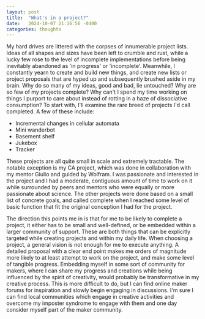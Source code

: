 ```yaml
---
layout: post
title:  "What's in a project?"
date:   2024-10-07 21:16:56 -0400
categories: thoughts
---
```


My hard drives are littered with the corpses of innumerable project lists. Ideas of all shapes and sizes have been left to crumble and rust, while a lucky few rose to the level of incomplete implementations before being inevitably abandoned as 'in progress' or 'incomplete'. Meanwhile, I constantly yearn to create and build new things, and create new lists or project proposals that are hyped up and subsequently brushed aside in my brain. Why do so many of my ideas, good and bad, lie untouched? Why are so few of my projects complete? Why can't I spend my time working on things I purport to care about instead of rotting in a haze of dissociative consumption?
To start with, I'll examine the rare breed of projects I'd call completed. A few of these include:

- Incremental changes in cellular automata
- Mini wanderbot
- Basement shelf
- Jukebox
- Tracker


These projects are all quite small in scale and extremely tractable. The notable exception is my CA project, which was done in collaboration with my mentor Giulio and guided by Wolfram. I was passionate and interested in the project and I had a moderate, contiguous amount of time to work on it while surrounded by peers and mentors who were equally or more passionate about science.  The other projects were done based on a small list of concrete goals, and called complete when I reached some level of basic function that fit the original conception I had for the project.

The direction this points me in is that for me to be likely to complete a project, it either has to be small and well-defined, or be embedded within a larger community of support. These are both things that can be explicitly targeted while creating projects and within my daily life. When choosing a project, a general vision is not enough for me to execute anything. A detailed proposal with a clear end point makes me orders of magnitude more likely to at least attempt to work on the project, and make some level of tangible progress. Embedding myself in some sort of community for makers, where I can share my progress and creations while being influenced by the spirit of creativity, would probably be transformative in my creative process. This is more difficult to do, but I can find online maker forums for inspiration and slowly begin engaging in discussions. I'm sure I can find local communities which engage in creative activities and overcome my imposter syndrome to engage with them and one day consider myself part of the maker community.
